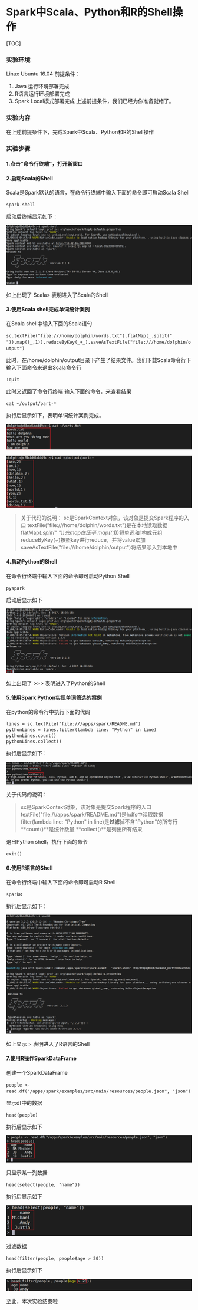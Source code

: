 # Spark中Scala、Python和R的Shell操作

[TOC]

### 实验环境

Linux Ubuntu 16.04
前提条件：
1) Java 运行环境部署完成
2) R语言运行环境部署完成
3) Spark Local模式部署完成
上述前提条件，我们已经为你准备就绪了。

### 实验内容

在上述前提条件下，完成Spark中Scala、Python和R的Shell操作

### 实验步骤

#### 1.点击"命令行终端"，打开新窗口

#### 2.启动Scala的Shell

Scala是Spark默认的语言，在命令行终端中输入下面的命令即可启动Scala Shell

`spark-shell`

启动后终端显示如下：

![](https://github.com/shenhao-stu/picgo/raw/master/DataWhale/20210610124835.png)

如上出现了 Scala> 表明进入了Scala的Shell

#### 3.使用Scala shell完成单词统计案例

在Scala shell中输入下面的Scala语句

`sc.textFile("file:///home/dolphin/words.txt").flatMap(_.split(" ")).map((_,1)).reduceByKey(_+_).saveAsTextFile("file:///home/dolphin/output")`

此时，在/home/dolphin/output目录下产生了结果文件。我们下载Scala命令行下输入下面命令来退出Scala命令行

`:quit`

此时又返回了命令行终端
输入下面的命令，来查看结果

`cat ~/output/part-*`

执行后显示如下，表明单词统计案例完成。

![](https://github.com/shenhao-stu/picgo/raw/master/DataWhale/20210610133415.png)

![](https://github.com/shenhao-stu/picgo/raw/master/DataWhale/20210610125549.png)

> 关于代码的说明：
> sc是SparkContext对象，该对象是提交Spark程序的入口
> textFile("file:///home/dolphin/words.txt")是在本地读取数据
> flatMap(_.split(" "))先map在压平
> map((_,1))将单词和1构成元组
> reduceByKey(_+_)按照key进行reduce，并将value累加
> saveAsTextFile("file:///home/dolphin/output")将结果写入到本地中

#### 4.启动Python的Shell

在命令行终端中输入下面的命令即可启动Python Shell

`pyspark`

启动后显示如下

![](https://github.com/shenhao-stu/picgo/raw/master/DataWhale/20210610134049.png)


如上出现了 >>> 表明进入了Python的Shell

#### 5.使用Spark Python实现单词筛选的案例

在python的命令行中执行下面的代码
```
lines = sc.textFile("file:///apps/spark/README.md")
pythonLines = lines.filter(lambda line: "Python" in line)
pythonLines.count()
pythonLines.collect()
```

执行后显示如下：

![](https://github.com/shenhao-stu/picgo/raw/master/DataWhale/20210610140148.png)

关于代码的说明：

> sc是SparkContext对象，该对象是提交Spark程序的入口
> textFile("file:///apps/spark/README.md")是hdfs中读取数据
> filter(lambda line: "Python" in line)是**过滤**掉不含"Python"的所有行
> **count()**是统计数量
> **collect()**是列出所有结果

退出Python shell，执行下面的命令

`exit()`

#### 6.使用R语言的Shell

在命令行终端中输入下面的命令即可启动R Shell

`sparkR`

执行后显示如下：

![](https://github.com/shenhao-stu/picgo/raw/master/DataWhale/20210610140334.png)

如上显示 > 表明进入了R语言的Shell

#### 7.使用R操作SparkDataFrame

创建一个SparkDataFrame

`people <- read.df("/apps/spark/examples/src/main/resources/people.json", "json")`

显示df中的数据

`head(people)`

执行后显示如下

![](https://github.com/shenhao-stu/picgo/raw/master/DataWhale/20210610140501.png)

只显示某一列数据

`head(select(people, "name"))`

执行后显示如下

![](https://github.com/shenhao-stu/picgo/raw/master/DataWhale/20210610140550.png)

过滤数据

`head(filter(people, people$age > 20))`

执行后显示如下

![](https://github.com/shenhao-stu/picgo/raw/master/DataWhale/20210610140625.png)


至此，本次实验结束啦

